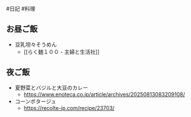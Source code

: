 #日記 #料理 

## お昼ご飯
- 豆乳坦々そうめん
	- [[らく麺１００ - 主婦と生活社]]

## 夜ご飯
- 夏野菜とバジルと大豆のカレー  
	- https://www.enoteca.co.jp/article/archives/20250813083209108/
- コーンポタージュ
	- https://recolte-jp.com/recipe/23703/
